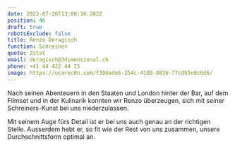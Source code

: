 ```yaml
---
date: 2022-07-26T13:00:30.202Z
position: 46
draft: true
robotsExclude: false
title: Renzo Deragisch
function: Schreiner
quote: Zitat
email: deragisch@3dimensional.ch
phone: +41 44 422 44 25
image: https://ucarecdn.com/f306ade6-254c-4108-8836-77cdb5e0c6d6/
---
```

Nach seinen Abenteuern in den Staaten und London hinter der Bar, auf dem Filmset und in der Kulinarik konnten wir Renzo überzeugen, sich mit seiner Schreiners-Kunst bei uns niederzulassen.

Mit seinem Auge fürs Detail ist er bei uns auch genau an der richtigen Stelle.
Ausserdem hebt er, so fit wie der Rest von uns zusammen, unsere Durchschnittsform optimal an. 
